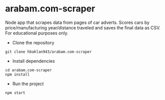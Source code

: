 # arabam.com-scraper
Node app that scrapes data from pages of car adverts. Scores cars by price/manufacturing year/distance traveled and saves the final data as CSV. For educational purposes only.

- Clone the repository
```
git clone hbaklan943/arabam.com-scraper
```
- Install dependencies
```
cd arabam.com-scraper
npm install
```
- Run the project
```
npm start
```
